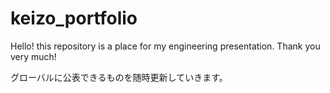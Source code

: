 # keizo_portfolio

Hello! this repository is a place for my engineering presentation. Thank you very much!

グローバルに公表できるものを随時更新していきます。